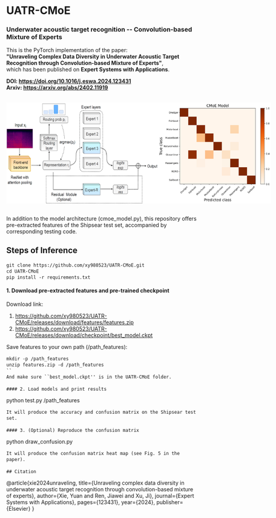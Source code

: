 # UATR-CMoE
### Underwater acoustic target recognition -- Convolution-based Mixture of Experts


This is the PyTorch implementation of the paper:   
**"Unraveling Complex Data Diversity in Underwater Acoustic Target Recognition through Convolution-based Mixture of Experts"**,      
which has been published on **Expert Systems with Applications**.     

**DOI: https://doi.org/10.1016/j.eswa.2024.123431**      
**Arxiv: https://arxiv.org/abs/2402.11919**   

<br/>

<div style="display: flex; justify-content: space-between;">
    <img src="figs/framework.jpg" alt="First Figure" width="400" />
    <img src="confusion_matrix.jpg" alt="Second Figure" width="300" />
</div>

<br/>

        
In addition to the model architecture (cmoe_model.py), this repository offers pre-extracted features of the Shipsear test set, accompanied by corresponding testing code.


## Steps of Inference
```
git clone https://github.com/xy980523/UATR-CMoE.git    
cd UATR-CMoE
pip install -r requirements.txt
```


#### 1. Download pre-extracted features and pre-trained checkpoint  
Download link:    
1. https://github.com/xy980523/UATR-CMoE/releases/download/features/features.zip
2. https://github.com/xy980523/UATR-CMoE/releases/download/checkpoint/best_model.ckpt   

Save features to your own path (/path_features):   
```
mkdir -p /path_features
unzip features.zip -d /path_features
``
And make sure ``best_model.ckpt'' is in the UATR-CMoE folder.

#### 2. Load models and print results

```
python test.py /path_features
```
It will produce the accuracy and confusion matrix on the Shipsear test set.

#### 3. (Optional) Reproduce the confusion matrix   

```
python draw_confusion.py
```
It will produce the confusion matrix heat map (see Fig. 5 in the paper).

## Citation

```
@article{xie2024unraveling,
  title={Unraveling complex data diversity in underwater acoustic target recognition through convolution-based mixture of experts},
  author={Xie, Yuan and Ren, Jiawei and Xu, Ji},
  journal={Expert Systems with Applications},
  pages={123431},
  year={2024},
  publisher={Elsevier}
}
```


